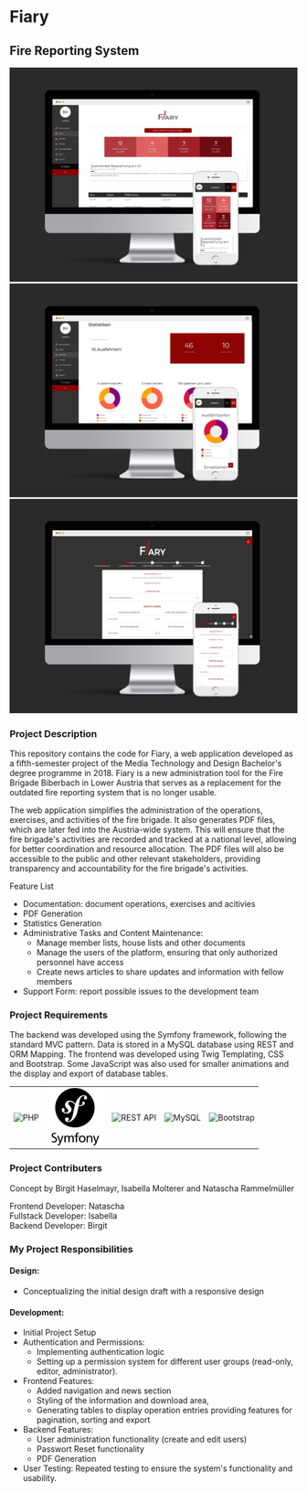 # Fiary
## Fire Reporting System

<img src='docs/Home.jpg'>
<img src='docs/Statistik.jpg'>
<img src='docs/Einsatz.jpg'>

### Project Description
This repository contains the code for Fiary, a web application developed as a fifth-semester project of the Media Technology and Design Bachelor's degree programme in 2018. 
Fiary is a new administration tool for the Fire Brigade Biberbach in Lower Austria that serves as a replacement for the outdated fire reporting system that is no longer usable.

The web application simplifies the administration of the operations, exercises, and activities of the fire brigade. 
It also generates PDF files, which are later fed into the Austria-wide system.
This will ensure that the fire brigade's activities are recorded and tracked at a national level, allowing for better coordination and resource allocation. 
The PDF files will also be accessible to the public and other relevant stakeholders, providing transparency and accountability for the fire brigade's activities.

Feature List
* Documentation: document operations, exercises and acitivies
* PDF Generation
* Statistics Generation
* Administrative Tasks and Content Maintenance:
  - Manage member lists, house lists and other documents
  - Manage the users of the platform, ensuring that only authorized personnel have access
  - Create news articles to share updates and information with fellow members
* Support Form: report possible issues to the development team


### Project Requirements
The backend was developed using the Symfony framework, following the standard MVC pattern. Data is stored in a MySQL database using REST and ORM Mapping. 
The frontend was developed using Twig Templating, CSS and Bootstrap.
Some JavaScript was also used for smaller animations and the display and export of database tables.

<table>
  <tr>
    <td style="border:none;"><img width="100px" src='https://user-images.githubusercontent.com/25181517/183570228-6a040b9f-3ddf-47a2-a201-743121dac664.png' alt='PHP'></td>
    <td style="border:none;"><img width="100px" src='docs/symfony-logo.png' alt='Symfony'></td>
    <td style="border:none;"><img width="100px" src='https://user-images.githubusercontent.com/25181517/192107858-fe19f043-c502-4009-8c47-476fc89718ad.png' alt='REST API'></td>
    <td style="border:none;"><img width="100px" src='https://user-images.githubusercontent.com/25181517/183896128-ec99105a-ec1a-4d85-b08b-1aa1620b2046.png' alt='MySQL'></td>
    <td style="border:none;"><img width="100px" src='https://user-images.githubusercontent.com/25181517/183898054-b3d693d4-dafb-4808-a509-bab54cf5de34.png' alt='Bootstrap'></td>
  </tr>
</table>


### Project Contributers
Concept by Birgit Haselmayr, Isabella Molterer and Natascha Rammelmüller

Frontend Developer: Natascha  
Fullstack Developer: Isabella  
Backend Developer: Birgit


### My Project Responsibilities

#### Design:
* Conceptualizing the initial design draft with a responsive design

#### Development:
* Initial Project Setup
* Authentication and Permissions: 
    - Implementing authentication logic 
    - Setting up a permission system for different user groups (read-only, editor, administrator).
* Frontend Features: 
    - Added navigation and news section 
    - Styling of the information and download area,
    - Generating tables to display operation entries providing features for pagination, sorting and export
* Backend Features: 
    - User administration functionality (create and edit users)
    - Passwort Reset functionality
    - PDF Generation 
* User Testing: Repeated testing to ensure the system's functionality and usability.
